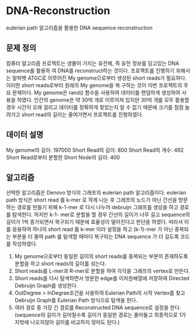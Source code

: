 # DNA-Reconstruction
eulerian path 알고리즘을 활용한 DNA sequence reconstruction

## 문제 정의
컴퓨터 알고리즘 프로젝트는 생물이 가지는 유전체, 즉 유전 정보를 담고있는 DNA sequence를 활용하 여 DNA를 reconstruct하는 것이다. 
프로젝트를 진행하기 위해서는 알파벳 ATGC로 이루어진 My genome으로부터 생성된 short reads가 필요하다. 
이러한 short reads로부터 원래의 My genome을 복 구하는 것이 이번 프로젝트의 주요 문제이다. 
My genome은 rand() 함수을 사용하여 데이터를 랜덤하게 생성하여 사용을 하였다. 
인간의 genome은 약 30억 개로 이루어져 있지만 30억 개를 모두 활용할 경우 시간이 오래 걸리고 데이터를 정확하게 찾았는지 알 수 없기 때문에 크기를 점점 늘려가고 short read의 길이는 줄여가면서 프로젝트를 진행하였다.

## 데이터 설명
My genome의 길이: 197000
Short Read의 길이: 800
Short Read의 개수: 492
Short Read로부터 분할한 Short Node의 길이: 400

## 알고리즘
선택한 알고리즘은 Denovo 방식의 그래프의 eulerian path 알고리즘이다. 
eulerian path 방식은 short read 를 k-mer 로 작게 나눈 후 그래프의 노드가 아닌 간선을 방문하는 경로를 만들기 위해 k-1-mer 로 다시 나누어 debruijn 그래프를 생성을 하고 경로를 탐색한다. 
하지만 k-1- mer로 분할을 할 경우 간선의 길이가 너무 길고 sequence의 길이가 1씩 증가되면서 복구되기 때문에 효율성이 떨어진다고 판단을 하였다. 
따라서 이를 응용하여 하나의 short read 를 k-mer 이라 설정을 하고 (k-1)-mer 가 아닌 중복되는 부분을 더 줄여 path 를 탐색할 때마다 복구되는 DNA sequence 가 더 길도록 코드를 작성하였다.

1. My genome으로부터 동일한 길이의 short reads를 중복되는 부분이 존재하도록 분할을 하고
short reads의 길이를 섞는다.
2. Short reads를 L-mer과 R-mer로 분할을 하여 각각을 그래프의 vertex로 만든다.
3. Short reads를 다시 탐색하면서 방문한 edge를 이차원배열에 저장하여 Directed Debruijn Graph를 생성한다.
4. OutDegree > InDegree조건을 사용하여 Eulerian Path의 시작 Vertex를 찾고 Debruijn Graph를 Eulerian Path 방식으로 탐색을 한다.
5. 여러 경로 중 가장 긴 경로를 Reconstructed DNA sequence로 설정을 한다.
(sequence의 길이가 길어질수록 길이가 동일한 경로는 줄어들고 최종적으로 1가지밖에 나오지않아 길이를 비교하지 않아도 된다.)
